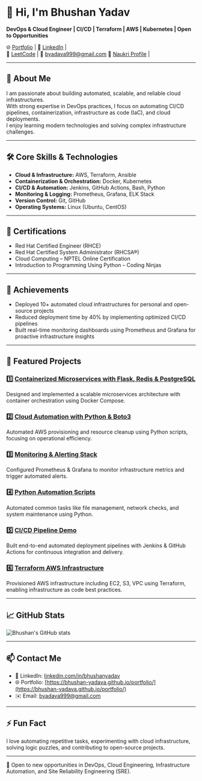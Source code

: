 # 👋 Hi, I'm Bhushan Yadav

**DevOps & Cloud Engineer | CI/CD | Terraform | AWS | Kubernetes | Open to Opportunities**

🌐 [Portfolio](https://bhushan-yadava.github.io/portfolio/)  |  💼 [LinkedIn](https://www.linkedin.com/in/bhushanyadav) |  
🧱 [LeetCode](https://leetcode.com/u/bhushanyadav/)   |  📧 byadava999@gmail.com
📄 [Naukri Profile](https://www.naukri.com/code360/profile/7f227f75-31cf-4bf0-bdae-5e9e46e95abc) |  

---

## 🌟 About Me

I am passionate about building automated, scalable, and reliable cloud infrastructures.  
With strong expertise in DevOps practices, I focus on automating CI/CD pipelines, containerization, infrastructure as code (IaC), and cloud deployments.  
I enjoy learning modern technologies and solving complex infrastructure challenges.

---

## 🛠️ Core Skills & Technologies

- **Cloud & Infrastructure:** AWS, Terraform, Ansible  
- **Containerization & Orchestration:** Docker, Kubernetes  
- **CI/CD & Automation:** Jenkins, GitHub Actions, Bash, Python  
- **Monitoring & Logging:** Prometheus, Grafana, ELK Stack  
- **Version Control:** Git, GitHub  
- **Operating Systems:** Linux (Ubuntu, CentOS)

---

## 🏅 Certifications

- Red Hat Certified Engineer (RHCE)  
- Red Hat Certified System Administrator (RHCSA®)  
- Cloud Computing – NPTEL Online Certification  
- Introduction to Programming Using Python – Coding Ninjas

---

## 🌟 Achievements

- Deployed 10+ automated cloud infrastructures for personal and open-source projects  
- Reduced deployment time by 40% by implementing optimized CI/CD pipelines  
- Built real-time monitoring dashboards using Prometheus and Grafana for proactive infrastructure insights

---

## 🚀 Featured Projects

### 1️⃣ [Containerized Microservices with Flask, Redis & PostgreSQL](https://github.com/bhushan-yadava/Containerized-Microservices-with-Flask-Redis-PostgreSQL)  
Designed and implemented a scalable microservices architecture with container orchestration using Docker Compose.

### 2️⃣ [Cloud Automation with Python & Boto3](https://github.com/bhushan-yadava/Cloud-Automation-using-Python)  
Automated AWS provisioning and resource cleanup using Python scripts, focusing on operational efficiency.

### 3️⃣ [Monitoring & Alerting Stack](https://github.com/bhushan-yadava/Alerts-Configuration-Configure-Prometheus-to-trigger-an-alert)  
Configured Prometheus & Grafana to monitor infrastructure metrics and trigger automated alerts.

### 4️⃣ [Python Automation Scripts](https://github.com/bhushan-yadava/python_automation)  
Automated common tasks like file management, network checks, and system maintenance using Python.

### 5️⃣ [CI/CD Pipeline Demo](#)  
Built end-to-end automated deployment pipelines with Jenkins & GitHub Actions for continuous integration and delivery.

### 6️⃣ [Terraform AWS Infrastructure](#)  
Provisioned AWS infrastructure including EC2, S3, VPC using Terraform, enabling infrastructure as code best practices.

---

## 📈 GitHub Stats

![Bhushan's GitHub stats](https://github-readme-stats.vercel.app/api?username=bhushan-yadava&show_icons=true&theme=radical)

---

## 📫 Contact Me

- 💼 LinkedIn: [linkedin.com/in/bhushanyadav](https://www.linkedin.com/in/bhushanyadav)  
- 🌐 Portfolio: [https://bhushan-yadava.github.io/portfolio/](https://bhushan-yadava.github.io/portfolio/)  
- ✉️ Email: byadava999@gmail.com

---

## ⚡ Fun Fact

I love automating repetitive tasks, experimenting with cloud infrastructure, solving logic puzzles, and contributing to open-source projects.

---

🌟 Open to new opportunities in DevOps, Cloud Engineering, Infrastructure Automation, and Site Reliability Engineering (SRE).
